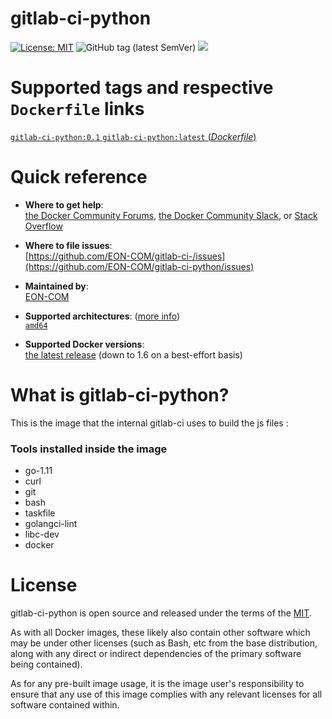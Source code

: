 # gitlab-ci-python

[![License: MIT](https://img.shields.io/badge/License-MIT-yellow.svg?color=blue)](https://opensource.org/licenses/MIT)
![GitHub tag (latest SemVer)](https://img.shields.io/github/tag/EON-COM/gitlab-ci-python.svg?color=blue)
[![](https://images.microbadger.com/badges/image/eoncom/gitlab-ci-python.svg)](https://microbadger.com/images/eoncom/gitlab-ci-python "Get your own image badge on microbadger.com")

# Supported tags and respective `Dockerfile` links

[`gitlab-ci-python:0.1` `gitlab-ci-python:latest` (*Dockerfile*)](https://github.com/EON-COM/gitlab-ci-python/blob/master/Dockerfile)

# Quick reference

-	**Where to get help**:  
	[the Docker Community Forums](https://forums.docker.com/), [the Docker Community Slack](https://blog.docker.com/2016/11/introducing-docker-community-directory-docker-community-slack/), or [Stack Overflow](https://stackoverflow.com/search?tab=newest&q=docker)

-	**Where to file issues**:  
	[https://github.com/EON-COM/gitlab-ci-/issues](https://github.com/EON-COM/gitlab-ci-python/issues)

-	**Maintained by**:  
	[EON-COM](https://github.com/EON-COM/gitlab-ci-python/issues)

-	**Supported architectures**: ([more info](https://github.com/docker-library/official-images#architectures-other-than-amd64))  
	[`amd64`](https://hub.docker.com/r/eoncom/gitlab-ci-python/)

-	**Supported Docker versions**:  
	[the latest release](https://github.com/docker/docker-ce/releases/latest) (down to 1.6 on a best-effort basis)

# What is gitlab-ci-python?

This is the image that the internal gitlab-ci uses to build the js files
:
### Tools installed inside the image
- go-1.11
- curl
- git
- bash
- taskfile
- golangci-lint
- libc-dev
- docker

# License

gitlab-ci-python is open source and released under the terms of the [MIT](https://opensource.org/licenses/MIT).

As with all Docker images, these likely also contain other software which may be under other licenses (such as Bash, etc from the base distribution, along with any direct or indirect dependencies of the primary software being contained).

As for any pre-built image usage, it is the image user's responsibility to ensure that any use of this image complies with any relevant licenses for all software contained within.
